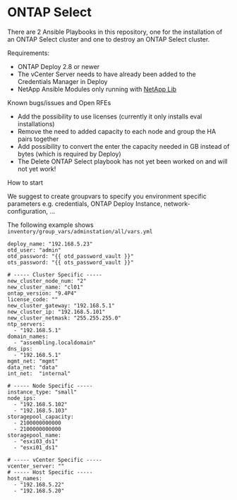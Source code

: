 # ONTAP Select

There are 2 Ansible Playbooks in this repository, one for the installation of an ONTAP Select cluster and one to destroy an ONTAP Select cluster.

Requirements:
- ONTAP Deploy 2.8 or newer
- The vCenter Server needs to have already been added to the Credentials Manager in Deploy
- NetApp Ansible Modules only running with [NetApp Lib](https://pypi.org/project/netapp-lib/)

Known bugs/issues and Open RFEs

- Add the possibility to use licenses (currently it only installs eval installations)
- Remove the need to added capacity to each node and group the HA pairs together
- Add possibility to convert the enter the capacity needed in GB instead of bytes (which is required by Deploy)
- The Delete ONTAP Select playbook has not yet been worked on and will not yet work!

How to start

We suggest to create groupvars to specify you environment specific parameters e.g. credentials, ONTAP Deploy Instance, network-configuration, ...

The following example shows `inventory/group_vars/adminstation/all/vars.yml`

```
deploy_name: "192.168.5.23"
otd_user: "admin"
otd_password: "{{ otd_password_vault }}"
ots_password: "{{ ots_password_vault }}"

# ----- Cluster Specific -----
new_cluster_node_num: "2"
new_cluster_name: "cl01"
ontap_version: "9.4P4"
license_code: ""
new_cluster_gateway: "192.168.5.1"
new_cluster_ip: "192.168.5.101"
new_cluster_netmask: "255.255.255.0"
ntp_servers:
  - "192.168.5.1"
domain_names:
  - "assembling.localdomain"
dns_ips:
  - "192.168.5.1"
mgmt_net: "mgmt"
data_net: "data"
int_net:  "internal"

# ----- Node Specific -----
instance_type: "small"
node_ips:
  - "192.168.5.102"
  - "192.168.5.103"
storagepool_capacity:
  - 2100000000000
  - 2100000000000
storagepool_name:
  - "esxi03_ds1"
  - "esxi01_ds1"

# ----- vCenter Specific -----
vcenter_server: ""
# ----- Host Specific -----
host_names:
  - "192.168.5.22"
  - "192.168.5.20"
```
